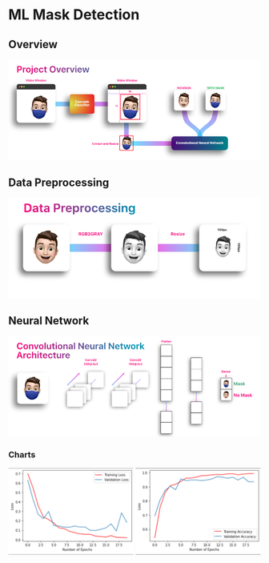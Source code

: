 # ML Mask Detection

## Overview
![Project Overvierw](resources/ML_Project_Overview.png)

## Data Preprocessing
![Project Overvierw](resources/data_prerpocessing_pipeline.png)

## Neural Network
![Project Overvierw](resources/CNN_architecture.png)
### Charts
<tr>
    <td> <img src="resources/loss.png" alt="Loss" style="width: 250px;"/> </td>
    <td> <img src="resources/accuracy.png" alt="Accuracy" style="width: 250px;"/> </td>
    </tr>
